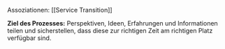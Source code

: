 Assoziationen: [[Service Transition]]

**Ziel des Prozesses:**
Perspektiven, Ideen, Erfahrungen und Informationen teilen und sicherstellen, dass diese zur richtigen Zeit am richtigen Platz verfügbar sind.